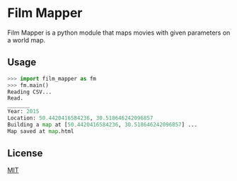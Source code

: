 # Film Mapper

Film Mapper is a python module that maps movies with given parameters on a world map.


## Usage

```python
>>> import film_mapper as fm
>>> fm.main()
Reading CSV...
Read.
_______
Year: 2015
Location: 50.4420416584236, 30.518646242096857
Building a map at [50.4420416584236, 30.518646242096857] ...
Map saved at map.html
```


## License
[MIT](https://choosealicense.com/licenses/mit/)
